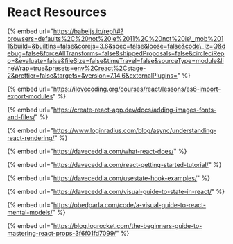 # React Resources

{% embed url="https://babeljs.io/repl\#?browsers=defaults%2C%20not%20ie%2011%2C%20not%20ie\_mob%2011&build=&builtIns=false&corejs=3.6&spec=false&loose=false&code\_lz=Q&debug=false&forceAllTransforms=false&shippedProposals=false&circleciRepo=&evaluate=false&fileSize=false&timeTravel=false&sourceType=module&lineWrap=true&presets=env%2Creact%2Cstage-2&prettier=false&targets=&version=7.14.6&externalPlugins=" %}

{% embed url="https://ilovecoding.org/courses/react/lessons/es6-import-export-modules" %}

{% embed url="https://create-react-app.dev/docs/adding-images-fonts-and-files/" %}

{% embed url="https://www.loginradius.com/blog/async/understanding-react-rendering/" %}

{% embed url="https://daveceddia.com/what-react-does/" %}

{% embed url="https://daveceddia.com/react-getting-started-tutorial/" %}

{% embed url="https://daveceddia.com/usestate-hook-examples/" %}

{% embed url="https://daveceddia.com/visual-guide-to-state-in-react/" %}

{% embed url="https://obedparla.com/code/a-visual-guide-to-react-mental-models/" %}

{% embed url="https://blog.logrocket.com/the-beginners-guide-to-mastering-react-props-3f6f01fd7099/" %}

